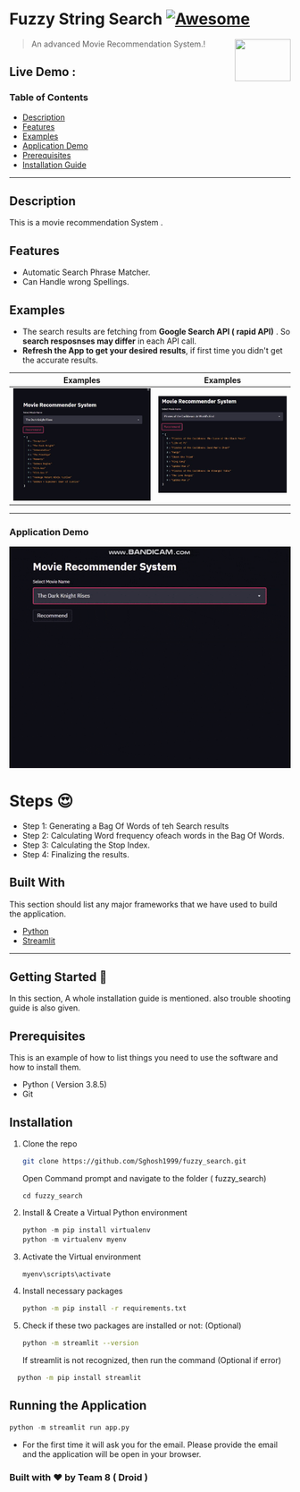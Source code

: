 # Fuzzy String Search [![Awesome](https://cdn.rawgit.com/sindresorhus/awesome/d7305f38d29fed78fa85652e3a63e154dd8e8829/media/badge.svg)](https://github.com/MarcSkovMadsen/awesome-streamlit)

[<img src="https://static.vecteezy.com/system/resources/thumbnails/000/623/500/small/5-29.jpg" align="right" height="75" width="100">](https://streamlit.io)

> An advanced Movie Recommendation System.!

## Live Demo :

### Table of Contents

- [Description](#description)
- [Features](#feat1)
- [Examples](#examples1)
- [Application Demo](#demo1)
- [Prerequisites](#preq)
- [Installation Guide](#guide1)

---

<a name="description"/>

## Description

This is a movie recommendation System .

<a name="feat1"/>

## Features

- Automatic Search Phrase Matcher.
- Can Handle wrong Spellings.

<a name="examples1"/>

## Examples

- The search results are fetching from **Google Search API ( rapid API)** . So **search resposnses may differ** in each API call.
- **Refresh the App to get your desired results**, if first time you didn't get the accurate results.

|                                        Examples                                        |                                        Examples                                        |
| :------------------------------------------------------------------------------------: | :------------------------------------------------------------------------------------: |
| ![](https://github.com/Sghosh1999/Movie-Recommendation-System/blob/main/demo/img1.JPG) | ![](https://github.com/Sghosh1999/Movie-Recommendation-System/blob/main/demo/img2.JPG) |

---

<a name="demo1"/>

### Application Demo

<p align="center">
  <img src="https://github.com/Sghosh1999/Movie-Recommendation-System/blob/main/demo/recommendation.gif" alt="animated" />
</p>

# Steps :heart_eyes:

- Step 1: Generating a Bag Of Words of teh Search results
- Step 2: Calculating Word frequency ofeach words in the Bag Of Words.
- Step 3: Calculating the Stop Index.
- Step 4: Finalizing the results.

## Built With

This section should list any major frameworks that we have used to build the application.

- [Python](https://www.python.org/)
- [Streamlit](https://streamlit.io/)

---

<!-- GETTING STARTED -->

## Getting Started :robot:

In this section, A whole installation guide is mentioned. also trouble shooting guide is also given.

<a name="preq"/>

## Prerequisites

This is an example of how to list things you need to use the software and how to install them.

- Python ( Version 3.8.5)
- Git

<a name="guide1"/>

## Installation

1. Clone the repo

   ```sh
   git clone https://github.com/Sghosh1999/fuzzy_search.git
   ```

   Open Command prompt and navigate to the folder ( fuzzy_search)

   ```
   cd fuzzy_search
   ```

2. Install & Create a Virtual Python environment
   ```python
   python -m pip install virtualenv
   python -m virtualenv myenv
   ```
3. Activate the Virtual environment
   ```python
   myenv\scripts\activate
   ```
4. Install necessary packages
   ```sh
   python -m pip install -r requirements.txt
   ```
5. Check if these two packages are installed or not: (Optional)
   ```sh
   python -m streamlit --version
   ```
   If streamlit is not recognized, then run the command (Optional if error)

```sh
  python -m pip install streamlit
```

## Running the Application

```python
python -m streamlit run app.py
```

- For the first time it will ask you for the email. Please provide the email and the application will be open in your browser.

### Built with :heart: by Team 8 ( Droid )

